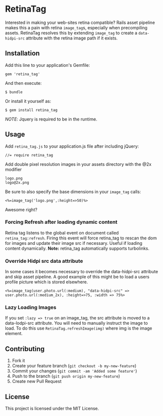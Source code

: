 # RetinaTag

Interested in making your web-sites retina compatible? Rails asset pipeline
makes this a pain with retina `image_tag`s, especially when precompiling assets.
RetinaTag resolves this by extending `image_tag` to create a `data-hidpi-src`
attribute with the retina image path if it exists.

## Installation

Add this line to your application's Gemfile:

    gem 'retina_tag'

And then execute:

    $ bundle

Or install it yourself as:

    $ gem install retina_tag

_NOTE_: Jquery is required to be in the runtime.

## Usage

Add `retina_tag.js` to your application.js file after including jQuery:

    //= require retina_tag

Add double pixel resolution images in your assets directory with the @2x modifier

    logo.png
    logo@2x.png

Be sure to also specify the base dimensions in your `image_tag` calls:

    <%=image_tag('logo.png',:height=>50)%>

Awesome right?

### Forcing Refresh after loading dynamic content
Retina tag listens to the global event on document called `retina_tag:refresh`. Firing this event will force retina_tag to rescan the dom for images and update their image src if necessary. Useful if loading content dynamically. **Note:** retina_tag automatically supports turbolinks.

### Override Hidpi src data attribute
In some cases it becomes necessary to override the data-hidpi-src attribute and skip asset pipeline. A good example of this might be to load a users profile picture which is stored elsewhere.

    <%=image_tag(user.photo.url(:medium), "data-hidpi-src" => user.photo.url(:medium_2x), :height=>75, :width => 75%>

### Lazy Loading Images
If you set `:lazy => true` on an image_tag, the src attribute is moved to a data-lodpi-src attribute. You will need to manually instruct the image to load. To do this use `RetinaTag.refreshImage(img)` where img is the image element.


## Contributing

1. Fork it
2. Create your feature branch (`git checkout -b my-new-feature`)
3. Commit your changes (`git commit -am 'Added some feature'`)
4. Push to the branch (`git push origin my-new-feature`)
5. Create new Pull Request

## License
This project is licensed under the MIT License.
